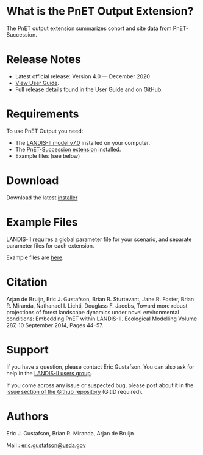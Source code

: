 # What is the PnET Output Extension?

The PnET output extension summarizes cohort and site data from PnET-Succession.

# Release Notes

- Latest official release: Version 4.0 — December 2020
- [View User Guide](https://github.com/LANDIS-II-Foundation/Extension-PnET-Succession/raw/master/deploy/docs/LANDIS-II%20PnET-Succession%20v4.0%20User%20Guide.pdf).
- Full release details found in the User Guide and on GitHub.

# Requirements

To use PnET Output you need:

- The [LANDIS-II model v7.0](http://www.landis-ii.org/install) installed on your computer.
- The [PnET-Succession extension](http://www.landis-ii.org/extensions/pnet-succession) installed.
- Example files (see below)

# Download

Download the latest [installer](https://github.com/LANDIS-II-Foundation/Extension-Output-Biomass-PnET/raw/master/deploy/installer/LANDIS-II-V7%20Output-PnET%204.0-setup.exe)

# Example Files

LANDIS-II requires a global parameter file for your scenario, and separate parameter files for each extension.

Example files are [here](https://github.com/LANDIS-II-Foundation/Extension-Output-Biomass-PnET/raw/master/deploy/examples/biomass-Pnet-succession-example/PnET-Output-example.zip).

# Citation

Arjan de Bruijn, Eric J. Gustafson, Brian R. Sturtevant, Jane R. Foster, Brian R. Miranda, Nathanael I. Lichti, Douglass F. Jacobs, Toward more robust projections of forest landscape dynamics under novel environmental conditions: Embedding PnET within LANDIS-II. Ecological Modelling Volume 287, 10 September 2014, Pages 44–57.

# Support

If you have a question, please contact Eric Gustafson. 
You can also ask for help in the [LANDIS-II users group](http://www.landis-ii.org/users).

If you come across any issue or suspected bug, please post about it in the [issue section of the Github repository](https://github.com/LANDIS-II-Foundation/Extension-Output-Biomass-PnET/issues) (GitID required).

# Authors

Eric J. Gustafson, Brian R. Miranda, Arjan de Bruijn

Mail : eric.gustafson@usda.gov
